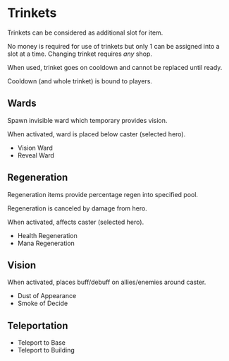 # Trinkets

Trinkets can be considered as additional slot for item.

No money is required for use of trinkets but only 1 can be assigned into a slot at a time.
Changing trinket requires *any* shop.

When used, trinket goes on cooldown and cannot be replaced until ready.

Cooldown (and whole trinket) is bound to players.

## Wards

Spawn invisible ward which temporary provides vision.

When activated, ward is placed below caster (selected hero).

- Vision Ward
- Reveal Ward

## Regeneration

Regeneration items provide percentage regen into specified pool.

Regeneration is canceled by damage from hero.

When activated, affects caster (selected hero).

- Health Regeneration
- Mana Regeneration

## Vision

When activated, places buff/debuff on allies/enemies around caster.

- Dust of Appearance
- Smoke of Decide

## Teleportation

- Teleport to Base
- Teleport to Building
